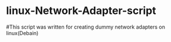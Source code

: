 # linux-Network-Adapter-script
#This script was written for creating dummy network adapters on linux(Debain)
